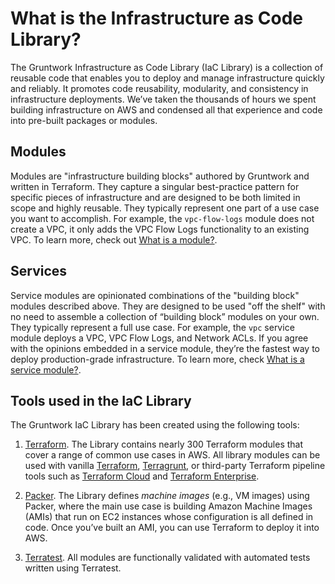 # What is the Infrastructure as Code Library?

The Gruntwork Infrastructure as Code Library (IaC Library) is a collection of reusable code that enables you to deploy and manage infrastructure quickly and reliably. It promotes code reusability, modularity, and consistency in infrastructure deployments. We’ve taken the thousands of hours we spent building infrastructure on AWS and condensed all that experience and code into pre-built packages or modules.  

## Modules

Modules are "infrastructure building blocks" authored by Gruntwork and written in Terraform. They capture a singular best-practice pattern for specific pieces of infrastructure and are designed to be both limited in scope and highly reusable. They typically represent one part of a use case you want to accomplish. For example, the `vpc-flow-logs` module does not create a VPC, it only adds the VPC Flow Logs functionality to an existing VPC. To learn more, check out [What is a module?](/iac/overview/modules/).

## Services

Service modules are opinionated combinations of the "building block" modules described above. They are designed to be used "off the shelf" with no need to assemble a collection of “building block” modules on your own. They typically represent a full use case. For example, the `vpc` service module deploys a VPC, VPC Flow Logs, and Network ACLs. If you agree with the opinions embedded in a service module, they’re the fastest way to deploy production-grade infrastructure. To learn more, check [What is a service module?](/iac/overview/services/).

## Tools used in the IaC Library

The Gruntwork IaC Library has been created using the following tools:

1. [Terraform](https://www.terraform.io/). The Library contains nearly 300 Terraform modules that cover a range of common use cases in AWS. All library modules can be used with vanilla [Terraform](https://www.terraform.io/), [Terragrunt](https://terragrunt.gruntwork.io/), or third-party Terraform pipeline tools such as [Terraform Cloud](https://www.hashicorp.com/blog/announcing-terraform-cloud/) and [Terraform Enterprise](https://www.terraform.io/docs/enterprise/index.html).

1. [Packer](https://www.packer.io/). The Library defines _machine images_ (e.g., VM images) using Packer, where the main use case is building Amazon Machine Images (AMIs) that run on EC2 instances whose configuration is all defined in code. Once you’ve built an AMI, you can use Terraform to deploy it into AWS.

1. [Terratest](https://terratest.gruntwork.io/). All modules are functionally validated with automated tests written using Terratest.
